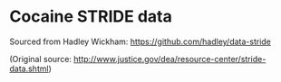 
# Cocaine STRIDE data
Sourced from Hadley Wickham: https://github.com/hadley/data-stride

(Original source: http://www.justice.gov/dea/resource-center/stride-data.shtml)


